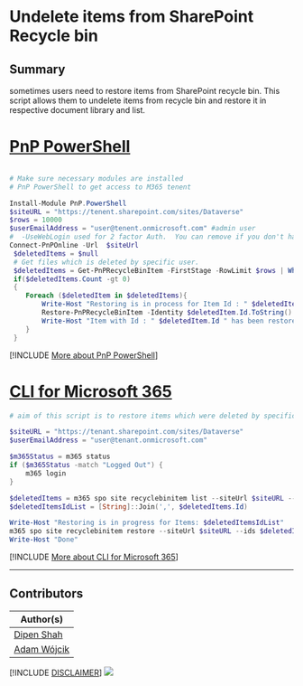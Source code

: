 

# Undelete items from SharePoint Recycle bin

## Summary
sometimes users need to restore items from SharePoint recycle bin. This script allows them to undelete items from recycle bin and restore it in respective document library and list.

# [PnP PowerShell](#tab/pnpps)
```powershell

# Make sure necessary modules are installed
# PnP PowerShell to get access to M365 tenent

Install-Module PnP.PowerShell
$siteURL = "https://tenent.sharepoint.com/sites/Dataverse"
$rows = 10000 
$userEmailAddress = "user@tenent.onmicrosoft.com" #admin user
#  -UseWebLogin used for 2 factor Auth.  You can remove if you don't have MFA turned on
Connect-PnPOnline -Url  $siteUrl
 $deletedItems = $null
 # Get files which is deleted by specific user.
 $deletedItems = Get-PnPRecycleBinItem -FirstStage -RowLimit $rows | Where-Object {$_.DeletedByEmail -Eq $userEmailAddress} | select Id,Title,LeafName,ItemType
 if($deletedItems.Count -gt 0)
 {
    Foreach ($deletedItem in $deletedItems){
        Write-Host "Restoring is in process for Item Id : " $deletedItem.Id
        Restore-PnPRecycleBinItem -Identity $deletedItem.Id.ToString() -Force
        Write-Host "Item with Id : " $deletedItem.Id " has been restored successfully."
    }
 }

```
[!INCLUDE [More about PnP PowerShell](../../docfx/includes/MORE-PNPPS.md)]

# [CLI for Microsoft 365](#tab/cli-m365-ps)
```powershell
# aim of this script is to restore items which were deleted by specific user

$siteURL = "https://tenant.sharepoint.com/sites/Dataverse"
$userEmailAddress = "user@tenant.onmicrosoft.com"

$m365Status = m365 status
if ($m365Status -match "Logged Out") {
    m365 login
}

$deletedItems = m365 spo site recyclebinitem list --siteUrl $siteURL --query "[?DeletedByEmail == '$userEmailAddress']" | ConvertFrom-Json
$deletedItemsIdList = [String]::Join(',', $deletedItems.Id)

Write-Host "Restoring is in progress for Items: $deletedItemsIdList"
m365 spo site recyclebinitem restore --siteUrl $siteURL --ids $deletedItemsIdList
Write-Host "Done"
```
[!INCLUDE [More about CLI for Microsoft 365](../../docfx/includes/MORE-CLIM365.md)]

***

## Contributors

| Author(s) |
|-----------|
| [Dipen Shah](https://github.com/dips365) |
| [Adam Wójcik](https://github.com/Adam-it)|


[!INCLUDE [DISCLAIMER](../../docfx/includes/DISCLAIMER.md)]
<img src="https://m365-visitor-stats.azurewebsites.net/script-samples/scripts/bulk-undelete-from-recyclebin" aria-hidden="true" />
